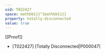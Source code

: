 ```yaml
---
uid: T022427
space: mathbb{z}^{mathbb{z}}
property: totally-disconnected
value: true
---
```

[[Proof]]

* [T022427] [Totally Disconnected|P000047]

